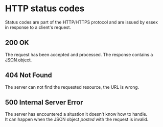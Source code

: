 # HTTP status codes

Status codes are part of the HTTP/HTTPS protocol and are issued by essex in response to a client's request.

## 200 OK

The request has been accepted and processed. The response contains a [JSON object](../output/index.md).

## 404 Not Found

The server can not find the requested resource, the URL is wrong.
    
## 500 Internal Server Error

The server has encountered a situation it doesn't know how to handle.  
It can happen when the JSON object _posted_ with the request is invalid.